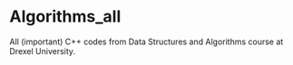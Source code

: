 # Algorithms_all
All (important) C++ codes from Data Structures and Algorithms course at Drexel University.
